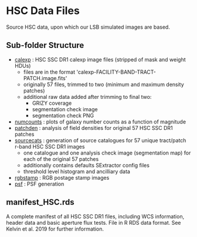 # HSC Data Files

Source HSC data, upon which our LSB simulated images are based. 

## Sub-folder Structure

* [calexp](calexp) : HSC SSC DR1 calexp image files (stripped of mask and weight HDUs)
  * files are in the format 'calexp-FACILITY-BAND-TRACT-PATCH.image.fits'
  * originally 57 files, trimmed to two (minimum and maximum density patches)
  * additional raw data added after trimming to final two:
    * GRIZY coverage
    * segmentation check image
    * segmentation check PNG
* [numcounts](numcounts) : plots of galaxy number counts as a function of magnitude
* [patchden](patchden) : analysis of field densities for original 57 HSC SSC DR1 patches
* [sourcecats](sourcecats) : generation of source catalogues for 57 unique tract/patch r-band HSC SSC DR1 images
  * one catalogue and one analysis check image (segmentation map) for each of the original 57 patches
  * additionally contains defaults SExtractor config files
  * threshold level histogram and ancilliary data
* [rgbstamp](rgbstamp) : RGB postage stamp images
* [psf](psf) : PSF generation

## manifest_HSC.rds

A complete manifest of all HSC SSC DR1 files, including WCS information, header data and basic aperture flux tests. File in R RDS data format. See Kelvin et al. 2019 for further information.

